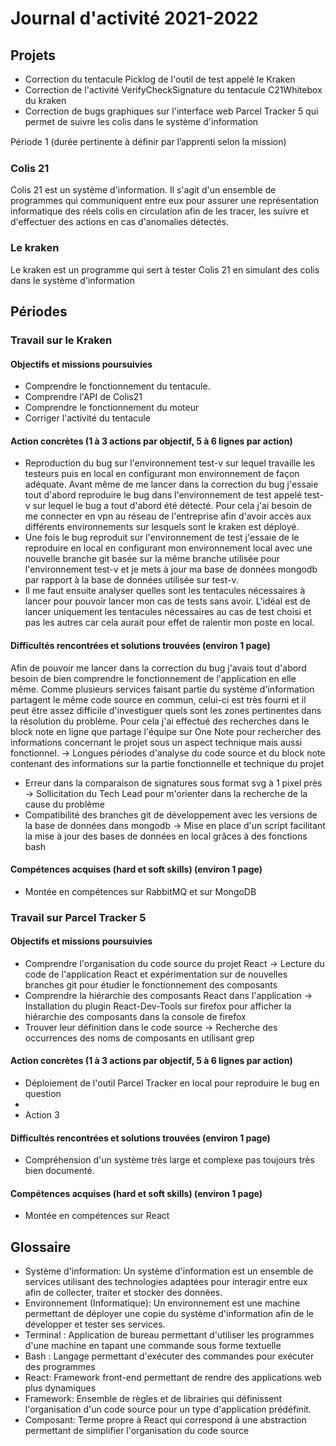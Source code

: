 # Journal d'activité 2021-2022

## Projets

- Correction du tentacule Picklog de l'outil de test appelé le Kraken
- Correction de l'activité VerifyCheckSignature du tentacule C21Whitebox du kraken
- Correction de bugs graphiques sur l'interface web Parcel Tracker 5 qui permet de suivre les colis dans le système d'information

Période 1 (durée pertinente à déﬁnir par l’apprenti selon la mission)

### Colis 21
Colis 21 est un système d'information. Il s'agit d'un ensemble de programmes qui communiquent entre eux pour assurer une représentation informatique des réels colis en circulation afin de les tracer, les suivre et d'effectuer des actions en cas d'anomalies détectés.

### Le kraken
Le kraken est un programme qui sert à tester Colis 21 en simulant des colis dans le système d'information 

## Périodes

### Travail sur le Kraken

#### Objectifs et missions poursuivies
- Comprendre le fonctionnement du tentacule.
- Comprendre l'API de Colis21
- Comprendre le fonctionnement du moteur
- Corriger l'activité du tentacule

#### Action concrètes (1 à 3 actions par objectif, 5 à 6 lignes par action)
- Reproduction du bug sur l'environnement test-v sur lequel travaille les testeurs puis en local en configurant mon environnement de façon adéquate. Avant même de me lancer dans la correction du bug j'essaie tout d'abord reproduire le bug dans l'environnement de test appelé test-v sur lequel le bug a tout d'abord été détecté. Pour cela j'ai besoin de me connecter en vpn au réseau de l'entreprise afin d'avoir accès aux différents environnements sur lesquels sont le kraken est déployé.
- Une fois le bug reproduit sur l'environnement de test j'essaie de le reproduire en local en configurant mon environnement local avec une nouvelle branche git basée sur la même branche utilisée pour l'environnement test-v et je mets à jour ma base de données mongodb par rapport à la base de données utilisée sur test-v.
- Il me faut ensuite analyser quelles sont les tentacules nécessaires à lancer pour pouvoir lancer mon cas de tests sans avoir. L'idéal est de lancer uniquement les tentacules nécessaires au cas de test choisi et pas les autres car cela aurait pour effet de ralentir mon poste en local.

#### Difficultés rencontrées et solutions trouvées (environ 1 page)
Afin de pouvoir me lancer dans la correction du bug j'avais tout d'abord besoin de bien comprendre le fonctionnement de l'application en elle même. Comme plusieurs services faisant partie du système d'information partagent le même code source en commun, celui-ci est très fourni et il peut être assez difficile d'investiguer quels sont les zones pertinentes dans la résolution du problème. Pour cela j'ai effectué des recherches dans le block note en ligne que partage l'équipe sur One Note pour rechercher des informations concernant le projet sous un aspect technique mais aussi fonctionnel.
-> Longues périodes d'analyse du code source et du block note contenant des informations sur la partie fonctionnelle et technique du projet
- Erreur dans la comparaison de signatures sous format svg à 1 pixel près
-> Sollicitation du Tech Lead pour m'orienter dans la recherche de la cause du problème
- Compatibilité des branches git de développement avec les versions de la base de données dans mongodb
-> Mise en place d'un script facilitant la mise à jour des bases de données en local grâces à des fonctions bash

#### Compétences acquises (hard et soft skills) (environ 1 page)

- Montée en compétences sur RabbitMQ et sur MongoDB

### Travail sur Parcel Tracker 5

#### Objectifs et missions poursuivies
- Comprendre l'organisation du code source du projet React
-> Lecture du code de l'application React et expérimentation sur de nouvelles branches git pour étudier le fonctionnement des composants
- Comprendre la hiérarchie des composants React dans l'application
-> Installation du plugin React-Dev-Tools sur firefox pour afficher la hiérarchie des composants dans la console de firefox
- Trouver leur définition dans le code source
-> Recherche des occurrences des noms de composants en utilisant grep

#### Action concrètes (1 à 3 actions par objectif, 5 à 6 lignes par action)
- Déploiement de l'outil Parcel Tracker en local pour reproduire le bug en question
- 
- Action 3

#### Difficultés rencontrées et solutions trouvées (environ 1 page)
- Compréhension d'un système très large et complexe pas toujours très bien documenté.

#### Compétences acquises (hard et soft skills) (environ 1 page)
- Montée en compétences sur React

## Glossaire
- Système d'information: Un système d'information est un ensemble de services utilisant des technologies adaptées pour interagir entre eux afin de collecter, traiter et stocker des données.
- Environnement (Informatique): Un environnement est une machine permettant de déployer une copie du système d'information afin de le développer et tester ses services.
- Terminal : Application de bureau permettant d'utiliser les programmes d'une machine en tapant une commande sous forme textuelle
- Bash : Langage permettant d'exécuter des commandes pour exécuter des programmes
- React: Framework front-end permettant de rendre des applications web plus dynamiques
- Framework: Ensemble de règles et de librairies qui définissent l'organisation d'un code source pour un type d'application prédéfinit.
- Composant: Terme propre à React qui correspond à une abstraction permettant de simplifier l'organisation du code source
